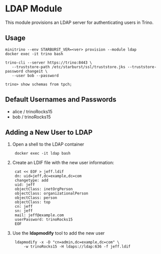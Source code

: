 # LDAP Module

This module provisions an LDAP server for authenticating users in Trino.

## Usage

    minitrino --env STARBURST_VER=<ver> provision --module ldap
    docker exec -it trino bash 
    
    trino-cli --server https://trino:8443 \
       --truststore-path /etc/starburst/ssl/truststore.jks --truststore-password changeit \
       --user bob --password

    trino> show schemas from tpch;

## Default Usernames and Passwords

- alice / trinoRocks15
- bob / trinoRocks15

## Adding a New User to LDAP

1. Open a shell to the LDAP container

        docker exec -it ldap bash

2. Create an LDIF file with the new user information:

        cat << EOF > jeff.ldif
        dn: uid=jeff,dc=example,dc=com
        changetype: add
        uid: jeff
        objectClass: inetOrgPerson
        objectClass: organizationalPerson
        objectClass: person
        objectClass: top
        cn: jeff
        sn: jeff
        mail: jeff@example.com
        userPassword: trinoRocks15
        EOF

3. Use the **ldapmodify** tool to add the new user

        ldapmodify -x -D "cn=admin,dc=example,dc=com" \
            -w trinoRocks15 -H ldaps://ldap:636 -f jeff.ldif

